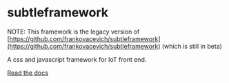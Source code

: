 # subtleframework

NOTE: This framework is the legacy version of [https://github.com/frankovacevich/subtleframework](https://github.com/frankovacevich/subtleframework) (which is still in beta)

A css and javascript framework for IoT front end.

[Read the docs](https://frankovacevich.github.io/subtleframework_legacy/docs/index.html)
